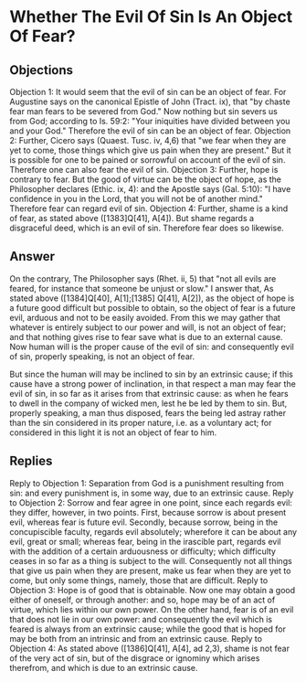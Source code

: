 # Whether The Evil Of Sin Is An Object Of Fear?
## Objections
Objection 1: It would seem that the evil of sin can be an object of fear. For Augustine says on the canonical Epistle of John (Tract. ix), that "by chaste fear man fears to be severed from God." Now nothing but sin severs us from God; according to Is. 59:2: "Your iniquities have divided between you and your God." Therefore the evil of sin can be an object of fear.
Objection 2: Further, Cicero says (Quaest. Tusc. iv, 4,6) that "we fear when they are yet to come, those things which give us pain when they are present." But it is possible for one to be pained or sorrowful on account of the evil of sin. Therefore one can also fear the evil of sin.
Objection 3: Further, hope is contrary to fear. But the good of virtue can be the object of hope, as the Philosopher declares (Ethic. ix, 4): and the Apostle says (Gal. 5:10): "I have confidence in you in the Lord, that you will not be of another mind." Therefore fear can regard evil of sin.
Objection 4: Further, shame is a kind of fear, as stated above ([1383]Q[41], A[4]). But shame regards a disgraceful deed, which is an evil of sin. Therefore fear does so likewise.
## Answer
On the contrary, The Philosopher says (Rhet. ii, 5) that "not all evils are feared, for instance that someone be unjust or slow."
I answer that, As stated above ([1384]Q[40], A[1];[1385] Q[41], A[2]), as the object of hope is a future good difficult but possible to obtain, so the object of fear is a future evil, arduous and not to be easily avoided. From this we may gather that whatever is entirely subject to our power and will, is not an object of fear; and that nothing gives rise to fear save what is due to an external cause. Now human will is the proper cause of the evil of sin: and consequently evil of sin, properly speaking, is not an object of fear.

But since the human will may be inclined to sin by an extrinsic cause; if this cause have a strong power of inclination, in that respect a man may fear the evil of sin, in so far as it arises from that extrinsic cause: as when he fears to dwell in the company of wicked men, lest he be led by them to sin. But, properly speaking, a man thus disposed, fears the being led astray rather than the sin considered in its proper nature, i.e. as a voluntary act; for considered in this light it is not an object of fear to him.
## Replies
Reply to Objection 1: Separation from God is a punishment resulting from sin: and every punishment is, in some way, due to an extrinsic cause.
Reply to Objection 2: Sorrow and fear agree in one point, since each regards evil: they differ, however, in two points. First, because sorrow is about present evil, whereas fear is future evil. Secondly, because sorrow, being in the concupiscible faculty, regards evil absolutely; wherefore it can be about any evil, great or small; whereas fear, being in the irascible part, regards evil with the addition of a certain arduousness or difficulty; which difficulty ceases in so far as a thing is subject to the will. Consequently not all things that give us pain when they are present, make us fear when they are yet to come, but only some things, namely, those that are difficult.
Reply to Objection 3: Hope is of good that is obtainable. Now one may obtain a good either of oneself, or through another: and so, hope may be of an act of virtue, which lies within our own power. On the other hand, fear is of an evil that does not lie in our own power: and consequently the evil which is feared is always from an extrinsic cause; while the good that is hoped for may be both from an intrinsic and from an extrinsic cause.
Reply to Objection 4: As stated above ([1386]Q[41], A[4], ad 2,3), shame is not fear of the very act of sin, but of the disgrace or ignominy which arises therefrom, and which is due to an extrinsic cause.